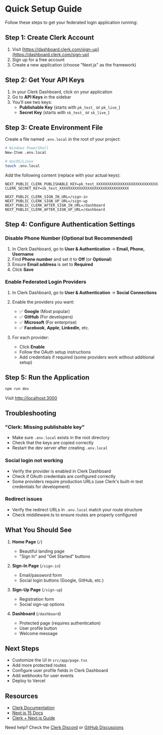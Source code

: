 # Quick Setup Guide

Follow these steps to get your federated login application running:

## Step 1: Create Clerk Account

1. Visit [https://dashboard.clerk.com/sign-up](https://dashboard.clerk.com/sign-up)
2. Sign up for a free account
3. Create a new application (choose "Next.js" as the framework)

## Step 2: Get Your API Keys

1. In your Clerk Dashboard, click on your application
2. Go to **API Keys** in the sidebar
3. You'll see two keys:
   - **Publishable Key** (starts with `pk_test_` or `pk_live_`)
   - **Secret Key** (starts with `sk_test_` or `sk_live_`)

## Step 3: Create Environment File

Create a file named `.env.local` in the root of your project:

```bash
# Windows PowerShell
New-Item .env.local

# macOS/Linux
touch .env.local
```

Add the following content (replace with your actual keys):

```env
NEXT_PUBLIC_CLERK_PUBLISHABLE_KEY=pk_test_XXXXXXXXXXXXXXXXXXXXXXXXXXXXXXXX
CLERK_SECRET_KEY=sk_test_XXXXXXXXXXXXXXXXXXXXXXXXXXXXXXXX

NEXT_PUBLIC_CLERK_SIGN_IN_URL=/sign-in
NEXT_PUBLIC_CLERK_SIGN_UP_URL=/sign-up
NEXT_PUBLIC_CLERK_AFTER_SIGN_IN_URL=/dashboard
NEXT_PUBLIC_CLERK_AFTER_SIGN_UP_URL=/dashboard
```

## Step 4: Configure Authentication Settings

### Disable Phone Number (Optional but Recommended)
1. In Clerk Dashboard, go to **User & Authentication** → **Email, Phone, Username**
2. Find **Phone number** and set it to **Off** (or **Optional**)
3. Ensure **Email address** is set to **Required**
4. Click **Save**

### Enable Federated Login Providers
1. In Clerk Dashboard, go to **User & Authentication** → **Social Connections**
2. Enable the providers you want:
   - ✅ **Google** (Most popular)
   - ✅ **GitHub** (For developers)
   - ✅ **Microsoft** (For enterprise)
   - ✅ **Facebook**, **Apple**, **LinkedIn**, etc.

3. For each provider:
   - Click **Enable**
   - Follow the OAuth setup instructions
   - Add credentials if required (some providers work without additional setup)

## Step 5: Run the Application

```bash
npm run dev
```

Visit [http://localhost:3000](http://localhost:3000)

## Troubleshooting

### "Clerk: Missing publishable key"
- Make sure `.env.local` exists in the root directory
- Check that the keys are copied correctly
- Restart the dev server after creating `.env.local`

### Social login not working
- Verify the provider is enabled in Clerk Dashboard
- Check if OAuth credentials are configured correctly
- Some providers require production URLs (use Clerk's built-in test credentials for development)

### Redirect issues
- Verify the redirect URLs in `.env.local` match your route structure
- Check middleware.ts to ensure routes are properly configured

## What You Should See

1. **Home Page** (`/`)
   - Beautiful landing page
   - "Sign In" and "Get Started" buttons

2. **Sign-In Page** (`/sign-in`)
   - Email/password form
   - Social login buttons (Google, GitHub, etc.)

3. **Sign-Up Page** (`/sign-up`)
   - Registration form
   - Social sign-up options

4. **Dashboard** (`/dashboard`)
   - Protected page (requires authentication)
   - User profile button
   - Welcome message

## Next Steps

- Customize the UI in `src/app/page.tsx`
- Add more protected routes
- Configure user profile fields in Clerk Dashboard
- Add webhooks for user events
- Deploy to Vercel

## Resources

- [Clerk Documentation](https://clerk.com/docs)
- [Next.js 15 Docs](https://nextjs.org/docs)
- [Clerk + Next.js Guide](https://clerk.com/docs/quickstarts/nextjs)

Need help? Check the [Clerk Discord](https://clerk.com/discord) or [GitHub Discussions](https://github.com/clerkinc/javascript/discussions)
